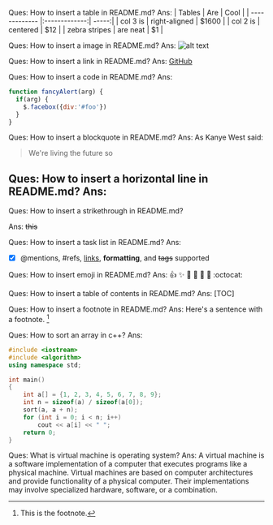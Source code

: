 Ques: How to insert a table in README.md?
Ans: 
| Tables        | Are           | Cool  |
| ------------- |:-------------:| -----:|
| col 3 is      | right-aligned | $1600 |
| col 2 is      | centered      |   $12 |
| zebra stripes | are neat      |    $1 |

Ques: How to insert a image in README.md?
Ans:
![alt text]()

Ques: How to insert a link in README.md?
Ans:
[GitHub](http://github.com)

Ques: How to insert a code in README.md?
Ans:
```javascript
function fancyAlert(arg) {
  if(arg) {
    $.facebox({div:'#foo'})
  }
}
```

Ques: How to insert a blockquote in README.md?
Ans:
As Kanye West said:

> We're living the future so


Ques: How to insert a horizontal line in README.md?
Ans:
---


Ques: How to insert a strikethrough in README.md?

Ans:
~~this~~

Ques: How to insert a task list in README.md?
Ans:
- [x] @mentions, #refs, [links](), **formatting**, and <del>tags</del> supported


Ques: How to insert emoji in README.md?
Ans:
:+1: :sparkles: :camel: :tada:
:rocket: :metal: :octocat:

Ques: How to insert a table of contents in README.md?
Ans:
[TOC] 

Ques: How to insert a footnote in README.md?
Ans:
Here's a sentence with a footnote. [^1]

[^1]: This is the footnote.

Ques: How to sort an array in c++?
Ans:
```c++
#include <iostream>
#include <algorithm>
using namespace std;

int main()
{
    int a[] = {1, 2, 3, 4, 5, 6, 7, 8, 9};
    int n = sizeof(a) / sizeof(a[0]);
    sort(a, a + n);
    for (int i = 0; i < n; i++)
        cout << a[i] << " ";
    return 0;
}
```

Ques: What is virtual machine is operating system?
Ans:
A virtual machine is a software implementation of a computer that executes programs like a physical machine. Virtual machines are based on computer architectures and provide functionality of a physical computer. Their implementations may involve specialized hardware, software, or a combination.


